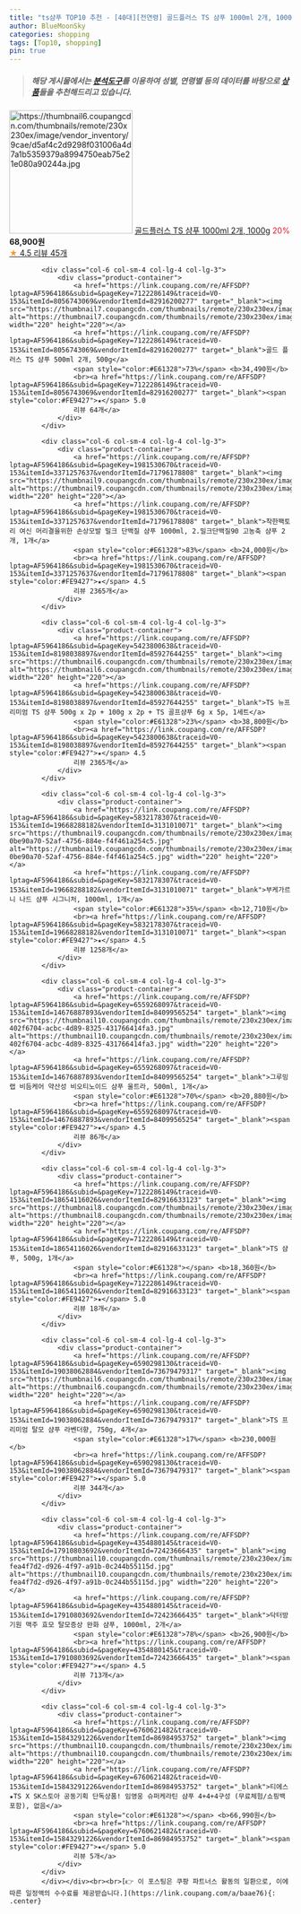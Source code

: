 ```yaml
---
title: "ts샴푸 TOP10 추천 - [40대][전연령] 골드플러스 TS 샴푸 1000ml 2개, 1000g"
author: BlueMoonSky
categories: shopping
tags: [Top10, shopping]
pin: true
---
```


> ##### 해당 게시물에서는 [**분석도구**](https://itemscout.io/)를 이용하여 **성별**, **연령별** 등의 데이터를 바탕으로 [**상품**](https://link.coupang.com/a/baae76)들을 추천해드리고 있습니다.
<div class="container"><div class="row">
            <div class="col-6 col-sm-4 col-lg-4 col-lg-3">
                <div class="product-container">
                    <a href="https://link.coupang.com/re/AFFSDP?lptag=AF5964186&subid=&pageKey=7122286149&traceid=V0-153&itemId=18396917845&vendorItemId=87484529907" target="_blank"><img src="https://thumbnail6.coupangcdn.com/thumbnails/remote/230x230ex/image/vendor_inventory/9cae/d5af4c2d9298f031006a4d7a1b5359379a8994750eab75e21e080a90244a.jpg" alt="https://thumbnail6.coupangcdn.com/thumbnails/remote/230x230ex/image/vendor_inventory/9cae/d5af4c2d9298f031006a4d7a1b5359379a8994750eab75e21e080a90244a.jpg" width="220" height="220"></a>
                    <a href="https://link.coupang.com/re/AFFSDP?lptag=AF5964186&subid=&pageKey=7122286149&traceid=V0-153&itemId=18396917845&vendorItemId=87484529907" target="_blank">골드플러스 TS 샴푸 1000ml 2개, 1000g</a>
                    <span style="color:#E61328">20%</span> <b>68,900원</b>
                    <br><a href="https://link.coupang.com/re/AFFSDP?lptag=AF5964186&subid=&pageKey=7122286149&traceid=V0-153&itemId=18396917845&vendorItemId=87484529907" target="_blank"><span style="color:#FE9427">★</span> 4.5
                    리뷰 45개</a>
                </div>
            </div>
            
            <div class="col-6 col-sm-4 col-lg-4 col-lg-3">
                <div class="product-container">
                    <a href="https://link.coupang.com/re/AFFSDP?lptag=AF5964186&subid=&pageKey=7122286149&traceid=V0-153&itemId=8056743069&vendorItemId=82916200277" target="_blank"><img src="https://thumbnail7.coupangcdn.com/thumbnails/remote/230x230ex/image/vendor_inventory/040d/43522d8d62dd5745c4ace132687fcc366ea910c181b75107690bc7d8ac35.jpg" alt="https://thumbnail7.coupangcdn.com/thumbnails/remote/230x230ex/image/vendor_inventory/040d/43522d8d62dd5745c4ace132687fcc366ea910c181b75107690bc7d8ac35.jpg" width="220" height="220"></a>
                    <a href="https://link.coupang.com/re/AFFSDP?lptag=AF5964186&subid=&pageKey=7122286149&traceid=V0-153&itemId=8056743069&vendorItemId=82916200277" target="_blank">골드 플러스 TS 샴푸 500ml 2개, 500g</a>
                    <span style="color:#E61328">73%</span> <b>34,490원</b>
                    <br><a href="https://link.coupang.com/re/AFFSDP?lptag=AF5964186&subid=&pageKey=7122286149&traceid=V0-153&itemId=8056743069&vendorItemId=82916200277" target="_blank"><span style="color:#FE9427">★</span> 5.0
                    리뷰 64개</a>
                </div>
            </div>
            
            <div class="col-6 col-sm-4 col-lg-4 col-lg-3">
                <div class="product-container">
                    <a href="https://link.coupang.com/re/AFFSDP?lptag=AF5964186&subid=&pageKey=1981530670&traceid=V0-153&itemId=3371257637&vendorItemId=71796178808" target="_blank"><img src="https://thumbnail9.coupangcdn.com/thumbnails/remote/230x230ex/image/vendor_inventory/58c4/934c9bef8c488b189e4e1532ef98e1e954a44144ab33f0474b28580752aa.jpg" alt="https://thumbnail9.coupangcdn.com/thumbnails/remote/230x230ex/image/vendor_inventory/58c4/934c9bef8c488b189e4e1532ef98e1e954a44144ab33f0474b28580752aa.jpg" width="220" height="220"></a>
                    <a href="https://link.coupang.com/re/AFFSDP?lptag=AF5964186&subid=&pageKey=1981530670&traceid=V0-153&itemId=3371257637&vendorItemId=71796178808" target="_blank">착한팩토리 여신 머리결을위한 손상모발 밀크 단백질 샴푸 1000ml, 2.밀크단백질90 고농축 샴푸 2개, 1개</a>
                    <span style="color:#E61328">83%</span> <b>24,000원</b>
                    <br><a href="https://link.coupang.com/re/AFFSDP?lptag=AF5964186&subid=&pageKey=1981530670&traceid=V0-153&itemId=3371257637&vendorItemId=71796178808" target="_blank"><span style="color:#FE9427">★</span> 4.5
                    리뷰 2365개</a>
                </div>
            </div>
            
            <div class="col-6 col-sm-4 col-lg-4 col-lg-3">
                <div class="product-container">
                    <a href="https://link.coupang.com/re/AFFSDP?lptag=AF5964186&subid=&pageKey=5423800638&traceid=V0-153&itemId=8198038897&vendorItemId=85927644255" target="_blank"><img src="https://thumbnail6.coupangcdn.com/thumbnails/remote/230x230ex/image/vendor_inventory/24f5/93aafc5f3244cafebcdb4c45d81666f0ef607fe410b06b6491139e38caa8.jpg" alt="https://thumbnail6.coupangcdn.com/thumbnails/remote/230x230ex/image/vendor_inventory/24f5/93aafc5f3244cafebcdb4c45d81666f0ef607fe410b06b6491139e38caa8.jpg" width="220" height="220"></a>
                    <a href="https://link.coupang.com/re/AFFSDP?lptag=AF5964186&subid=&pageKey=5423800638&traceid=V0-153&itemId=8198038897&vendorItemId=85927644255" target="_blank">TS 뉴프리미엄 TS 샴푸 500g x 2p + 100g x 2p + TS 골프샴푸 6g x 5p, 1세트</a>
                    <span style="color:#E61328">23%</span> <b>38,800원</b>
                    <br><a href="https://link.coupang.com/re/AFFSDP?lptag=AF5964186&subid=&pageKey=5423800638&traceid=V0-153&itemId=8198038897&vendorItemId=85927644255" target="_blank"><span style="color:#FE9427">★</span> 4.5
                    리뷰 2365개</a>
                </div>
            </div>
            
            <div class="col-6 col-sm-4 col-lg-4 col-lg-3">
                <div class="product-container">
                    <a href="https://link.coupang.com/re/AFFSDP?lptag=AF5964186&subid=&pageKey=5832178307&traceid=V0-153&itemId=19668288182&vendorItemId=3131010071" target="_blank"><img src="https://thumbnail9.coupangcdn.com/thumbnails/remote/230x230ex/image/retail/images/8937584125060501-0be90a70-52af-4756-884e-f4f461a254c5.jpg" alt="https://thumbnail9.coupangcdn.com/thumbnails/remote/230x230ex/image/retail/images/8937584125060501-0be90a70-52af-4756-884e-f4f461a254c5.jpg" width="220" height="220"></a>
                    <a href="https://link.coupang.com/re/AFFSDP?lptag=AF5964186&subid=&pageKey=5832178307&traceid=V0-153&itemId=19668288182&vendorItemId=3131010071" target="_blank">부케가르니 나드 샴푸 시그니처, 1000ml, 1개</a>
                    <span style="color:#E61328">35%</span> <b>12,710원</b>
                    <br><a href="https://link.coupang.com/re/AFFSDP?lptag=AF5964186&subid=&pageKey=5832178307&traceid=V0-153&itemId=19668288182&vendorItemId=3131010071" target="_blank"><span style="color:#FE9427">★</span> 4.5
                    리뷰 1258개</a>
                </div>
            </div>
            
            <div class="col-6 col-sm-4 col-lg-4 col-lg-3">
                <div class="product-container">
                    <a href="https://link.coupang.com/re/AFFSDP?lptag=AF5964186&subid=&pageKey=6559268097&traceid=V0-153&itemId=14676887893&vendorItemId=84099565254" target="_blank"><img src="https://thumbnail10.coupangcdn.com/thumbnails/remote/230x230ex/image/retail/images/4947151206058961-402f6704-acbc-4d89-8325-431766414fa3.jpg" alt="https://thumbnail10.coupangcdn.com/thumbnails/remote/230x230ex/image/retail/images/4947151206058961-402f6704-acbc-4d89-8325-431766414fa3.jpg" width="220" height="220"></a>
                    <a href="https://link.coupang.com/re/AFFSDP?lptag=AF5964186&subid=&pageKey=6559268097&traceid=V0-153&itemId=14676887893&vendorItemId=84099565254" target="_blank">그루밍랩 비듬케어 약산성 비오티노이드 샴푸 울트라, 500ml, 1개</a>
                    <span style="color:#E61328">70%</span> <b>20,880원</b>
                    <br><a href="https://link.coupang.com/re/AFFSDP?lptag=AF5964186&subid=&pageKey=6559268097&traceid=V0-153&itemId=14676887893&vendorItemId=84099565254" target="_blank"><span style="color:#FE9427">★</span> 4.5
                    리뷰 86개</a>
                </div>
            </div>
            
            <div class="col-6 col-sm-4 col-lg-4 col-lg-3">
                <div class="product-container">
                    <a href="https://link.coupang.com/re/AFFSDP?lptag=AF5964186&subid=&pageKey=7122286149&traceid=V0-153&itemId=18654116026&vendorItemId=82916633123" target="_blank"><img src="https://thumbnail8.coupangcdn.com/thumbnails/remote/230x230ex/image/vendor_inventory/1c6c/cc623f147a56157c8ab64757efe41525e7e90996469c16273f8660e7fbe6.jpg" alt="https://thumbnail8.coupangcdn.com/thumbnails/remote/230x230ex/image/vendor_inventory/1c6c/cc623f147a56157c8ab64757efe41525e7e90996469c16273f8660e7fbe6.jpg" width="220" height="220"></a>
                    <a href="https://link.coupang.com/re/AFFSDP?lptag=AF5964186&subid=&pageKey=7122286149&traceid=V0-153&itemId=18654116026&vendorItemId=82916633123" target="_blank">TS 샴푸, 500g, 1개</a>
                    <span style="color:#E61328"></span> <b>18,360원</b>
                    <br><a href="https://link.coupang.com/re/AFFSDP?lptag=AF5964186&subid=&pageKey=7122286149&traceid=V0-153&itemId=18654116026&vendorItemId=82916633123" target="_blank"><span style="color:#FE9427">★</span> 5.0
                    리뷰 18개</a>
                </div>
            </div>
            
            <div class="col-6 col-sm-4 col-lg-4 col-lg-3">
                <div class="product-container">
                    <a href="https://link.coupang.com/re/AFFSDP?lptag=AF5964186&subid=&pageKey=6590298130&traceid=V0-153&itemId=19038062884&vendorItemId=73679479317" target="_blank"><img src="https://thumbnail6.coupangcdn.com/thumbnails/remote/230x230ex/image/vendor_inventory/c856/1f572d0e92feffda1a39a452ed918f1417f42d8f404c17f295a3dd2ff5bd.jpg" alt="https://thumbnail6.coupangcdn.com/thumbnails/remote/230x230ex/image/vendor_inventory/c856/1f572d0e92feffda1a39a452ed918f1417f42d8f404c17f295a3dd2ff5bd.jpg" width="220" height="220"></a>
                    <a href="https://link.coupang.com/re/AFFSDP?lptag=AF5964186&subid=&pageKey=6590298130&traceid=V0-153&itemId=19038062884&vendorItemId=73679479317" target="_blank">TS 프리미엄 탈모 샴푸 라벤더향, 750g, 4개</a>
                    <span style="color:#E61328">17%</span> <b>230,000원</b>
                    <br><a href="https://link.coupang.com/re/AFFSDP?lptag=AF5964186&subid=&pageKey=6590298130&traceid=V0-153&itemId=19038062884&vendorItemId=73679479317" target="_blank"><span style="color:#FE9427">★</span> 5.0
                    리뷰 344개</a>
                </div>
            </div>
            
            <div class="col-6 col-sm-4 col-lg-4 col-lg-3">
                <div class="product-container">
                    <a href="https://link.coupang.com/re/AFFSDP?lptag=AF5964186&subid=&pageKey=4354880145&traceid=V0-153&itemId=17910803692&vendorItemId=72423666435" target="_blank"><img src="https://thumbnail10.coupangcdn.com/thumbnails/remote/230x230ex/image/retail/images/8828604618167778-fea4f7d2-d926-4f97-a91b-0c244b55115d.jpg" alt="https://thumbnail10.coupangcdn.com/thumbnails/remote/230x230ex/image/retail/images/8828604618167778-fea4f7d2-d926-4f97-a91b-0c244b55115d.jpg" width="220" height="220"></a>
                    <a href="https://link.coupang.com/re/AFFSDP?lptag=AF5964186&subid=&pageKey=4354880145&traceid=V0-153&itemId=17910803692&vendorItemId=72423666435" target="_blank">닥터방기원 맥주 효모 탈모증상 완화 샴푸, 1000ml, 2개</a>
                    <span style="color:#E61328">78%</span> <b>26,900원</b>
                    <br><a href="https://link.coupang.com/re/AFFSDP?lptag=AF5964186&subid=&pageKey=4354880145&traceid=V0-153&itemId=17910803692&vendorItemId=72423666435" target="_blank"><span style="color:#FE9427">★</span> 4.5
                    리뷰 713개</a>
                </div>
            </div>
            
            <div class="col-6 col-sm-4 col-lg-4 col-lg-3">
                <div class="product-container">
                    <a href="https://link.coupang.com/re/AFFSDP?lptag=AF5964186&subid=&pageKey=6760621482&traceid=V0-153&itemId=15843291226&vendorItemId=86984953752" target="_blank"><img src="https://thumbnail10.coupangcdn.com/thumbnails/remote/230x230ex/image/vendor_inventory/0d7b/863481749a8559311b471f19a0d941f65245c1dadf476ea163a3a0fa2c9e.jpg" alt="https://thumbnail10.coupangcdn.com/thumbnails/remote/230x230ex/image/vendor_inventory/0d7b/863481749a8559311b471f19a0d941f65245c1dadf476ea163a3a0fa2c9e.jpg" width="220" height="220"></a>
                    <a href="https://link.coupang.com/re/AFFSDP?lptag=AF5964186&subid=&pageKey=6760621482&traceid=V0-153&itemId=15843291226&vendorItemId=86984953752" target="_blank">티에스 ★TS X SK스토아 공동기획 단독상품! 임영웅 슈퍼케라틴 샴푸 4+4+4구성 (무료체험/쇼핑백 포함), 없음</a>
                    <span style="color:#E61328"></span> <b>66,990원</b>
                    <br><a href="https://link.coupang.com/re/AFFSDP?lptag=AF5964186&subid=&pageKey=6760621482&traceid=V0-153&itemId=15843291226&vendorItemId=86984953752" target="_blank"><span style="color:#FE9427">★</span> 5.0
                    리뷰 5개</a>
                </div>
            </div>
            </div></div><br><br>[👉 이 포스팅은 쿠팡 파트너스 활동의 일환으로, 이에 따른 일정액의 수수료를 제공받습니다.](https://link.coupang.com/a/baae76){: .center}